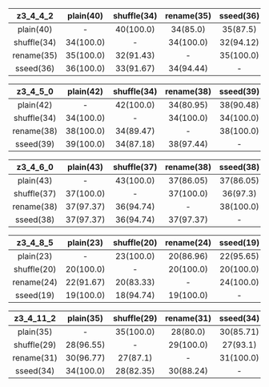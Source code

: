 |z3_4_4_2|plain(40)|shuffle(34)|rename(35)|sseed(36)|
|:---------:|:---------:|:---------:|:---------:|:---------:|
|plain(40)|-|40(100.0)|34(85.0)|35(87.5)|36(90.0)|
|shuffle(34)|34(100.0)|-|34(100.0)|32(94.12)|33(97.06)|
|rename(35)|35(100.0)|32(91.43)|-|35(100.0)|34(97.14)|
|sseed(36)|36(100.0)|33(91.67)|34(94.44)|-|36(100.0)|

|z3_4_5_0|plain(42)|shuffle(34)|rename(38)|sseed(39)|
|:---------:|:---------:|:---------:|:---------:|:---------:|
|plain(42)|-|42(100.0)|34(80.95)|38(90.48)|39(92.86)|
|shuffle(34)|34(100.0)|-|34(100.0)|34(100.0)|34(100.0)|
|rename(38)|38(100.0)|34(89.47)|-|38(100.0)|38(100.0)|
|sseed(39)|39(100.0)|34(87.18)|38(97.44)|-|39(100.0)|

|z3_4_6_0|plain(43)|shuffle(37)|rename(38)|sseed(38)|
|:---------:|:---------:|:---------:|:---------:|:---------:|
|plain(43)|-|43(100.0)|37(86.05)|37(86.05)|37(86.05)|
|shuffle(37)|37(100.0)|-|37(100.0)|36(97.3)|36(97.3)|
|rename(38)|37(97.37)|36(94.74)|-|38(100.0)|37(97.37)|
|sseed(38)|37(97.37)|36(94.74)|37(97.37)|-|38(100.0)|

|z3_4_8_5|plain(23)|shuffle(20)|rename(24)|sseed(19)|
|:---------:|:---------:|:---------:|:---------:|:---------:|
|plain(23)|-|23(100.0)|20(86.96)|22(95.65)|19(82.61)|
|shuffle(20)|20(100.0)|-|20(100.0)|20(100.0)|18(90.0)|
|rename(24)|22(91.67)|20(83.33)|-|24(100.0)|19(79.17)|
|sseed(19)|19(100.0)|18(94.74)|19(100.0)|-|19(100.0)|

|z3_4_11_2|plain(35)|shuffle(29)|rename(31)|sseed(34)|
|:---------:|:---------:|:---------:|:---------:|:---------:|
|plain(35)|-|35(100.0)|28(80.0)|30(85.71)|34(97.14)|
|shuffle(29)|28(96.55)|-|29(100.0)|27(93.1)|28(96.55)|
|rename(31)|30(96.77)|27(87.1)|-|31(100.0)|30(96.77)|
|sseed(34)|34(100.0)|28(82.35)|30(88.24)|-|34(100.0)|

